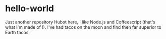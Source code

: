 # hello-world
Just another repository
Hubot here, I like Node.js and Coffeescript (that's what I'm made of !).
I've had tacos on the moon and find then far superior to Earth tacos.
